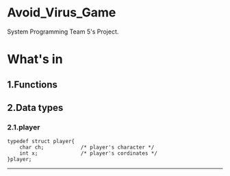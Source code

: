 # Avoid_Virus_Game

System Programming Team 5's Project.

# What's in

## 1.Functions


## 2.Data types 
### 2.1.player
```
typedef struct player{
	char ch;			/* player's character */
	int x;				/* player's cordinates */
}player;
```
-----
